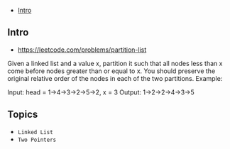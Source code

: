 - [Intro](#intro)

## Intro

- https://leetcode.com/problems/partition-list

Given a linked list and a value x, partition it such that all nodes less than x come before nodes greater than or equal to x.
You should preserve the original relative order of the nodes in each of the two partitions.
Example:

Input: head = 1->4->3->2->5->2, x = 3
Output: 1->2->2->4->3->5



## Topics

- `Linked List`
- `Two Pointers`


